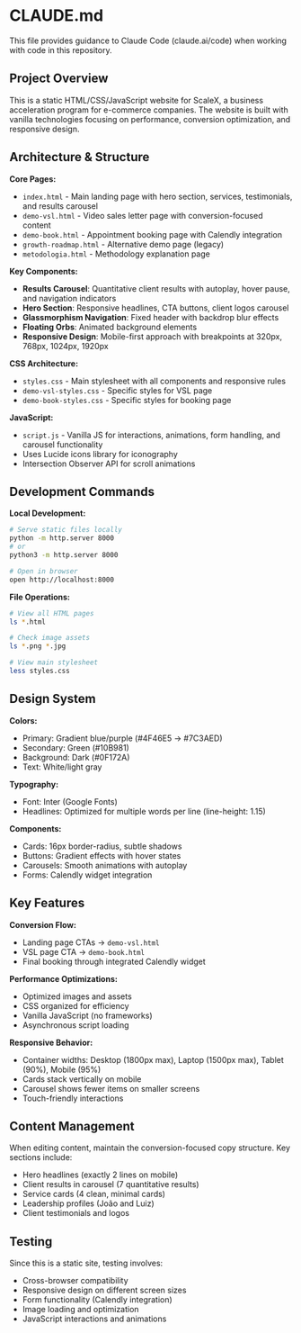 # CLAUDE.md

This file provides guidance to Claude Code (claude.ai/code) when working with code in this repository.

## Project Overview

This is a static HTML/CSS/JavaScript website for ScaleX, a business acceleration program for e-commerce companies. The website is built with vanilla technologies focusing on performance, conversion optimization, and responsive design.

## Architecture & Structure

**Core Pages:**
- `index.html` - Main landing page with hero section, services, testimonials, and results carousel
- `demo-vsl.html` - Video sales letter page with conversion-focused content
- `demo-book.html` - Appointment booking page with Calendly integration
- `growth-roadmap.html` - Alternative demo page (legacy)
- `metodologia.html` - Methodology explanation page

**Key Components:**
- **Results Carousel**: Quantitative client results with autoplay, hover pause, and navigation indicators
- **Hero Section**: Responsive headlines, CTA buttons, client logos carousel
- **Glassmorphism Navigation**: Fixed header with backdrop blur effects
- **Floating Orbs**: Animated background elements
- **Responsive Design**: Mobile-first approach with breakpoints at 320px, 768px, 1024px, 1920px

**CSS Architecture:**
- `styles.css` - Main stylesheet with all components and responsive rules
- `demo-vsl-styles.css` - Specific styles for VSL page
- `demo-book-styles.css` - Specific styles for booking page

**JavaScript:**
- `script.js` - Vanilla JS for interactions, animations, form handling, and carousel functionality
- Uses Lucide icons library for iconography
- Intersection Observer API for scroll animations

## Development Commands

**Local Development:**
```bash
# Serve static files locally
python -m http.server 8000
# or
python3 -m http.server 8000

# Open in browser
open http://localhost:8000
```

**File Operations:**
```bash
# View all HTML pages
ls *.html

# Check image assets
ls *.png *.jpg

# View main stylesheet
less styles.css
```

## Design System

**Colors:**
- Primary: Gradient blue/purple (#4F46E5 → #7C3AED)
- Secondary: Green (#10B981)
- Background: Dark (#0F172A)
- Text: White/light gray

**Typography:**
- Font: Inter (Google Fonts)
- Headlines: Optimized for multiple words per line (line-height: 1.15)

**Components:**
- Cards: 16px border-radius, subtle shadows
- Buttons: Gradient effects with hover states
- Carousels: Smooth animations with autoplay
- Forms: Calendly widget integration

## Key Features

**Conversion Flow:**
- Landing page CTAs → `demo-vsl.html`
- VSL page CTA → `demo-book.html`
- Final booking through integrated Calendly widget

**Performance Optimizations:**
- Optimized images and assets
- CSS organized for efficiency
- Vanilla JavaScript (no frameworks)
- Asynchronous script loading

**Responsive Behavior:**
- Container widths: Desktop (1800px max), Laptop (1500px max), Tablet (90%), Mobile (95%)
- Cards stack vertically on mobile
- Carousel shows fewer items on smaller screens
- Touch-friendly interactions

## Content Management

When editing content, maintain the conversion-focused copy structure. Key sections include:
- Hero headlines (exactly 2 lines on mobile)
- Client results in carousel (7 quantitative results)
- Service cards (4 clean, minimal cards)
- Leadership profiles (João and Luiz)
- Client testimonials and logos

## Testing

Since this is a static site, testing involves:
- Cross-browser compatibility
- Responsive design on different screen sizes
- Form functionality (Calendly integration)
- Image loading and optimization
- JavaScript interactions and animations